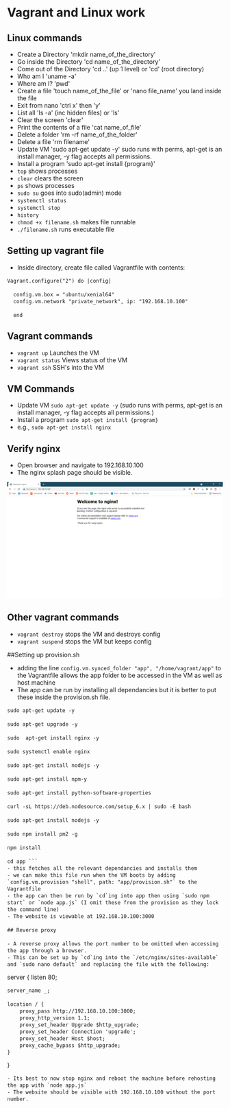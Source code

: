 # Vagrant and Linux work

## Linux commands 
- Create a Directory 'mkdir name_of_the_directory'
- Go inside the Directory 'cd name_of_the_directory'
- Come out of the Directory 'cd ..' (up 1 level) or 'cd' (root directory)
- Who am I 'uname -a'
- Where am I? 'pwd'
- Create a file 'touch name_of_the_file' or 'nano file_name' you land inside the file
- Exit from nano 'ctrl x' then 'y'
- List all 'ls -a' (inc hidden files) or 'ls'
- Clear the screen 'clear'
- Print the contents of a file 'cat name_of_file'
- Delete a folder 'rm -rf name_of_the_folder'
- Delete a file 'rm filename'
- Update VM 'sudo apt-get update -y' sudo runs with perms, apt-get is an install manager, -y flag accepts all permissions. 
- Install a program 'sudo apt-get install {program}' 
- `top` shows processes
- `clear` clears the screen
 - `ps` shows processes
 - `sudo su` goes into sudo(admin) mode
 - `systemctl status` 
 - `systemctl stop` 
 - `history`
- `chmod +x filename.sh` makes file runnable
- `./filename.sh` runs executable file 

## Setting up vagrant file
- Inside directory, create file called Vagrantfile with contents:
```
Vagrant.configure("2") do |config|

  config.vm.box = "ubuntu/xenial64" 
  config.vm.network "private_network", ip: "192.168.10.100"
  
  end

```


## Vagrant commands
- `vagrant up` Launches the VM
- `vagrant status` Views status of the VM
- `vagrant ssh` SSH's into the VM

## VM Commands
- Update VM `sudo apt-get update -y` (sudo runs with perms, apt-get is an install manager, -y flag accepts all permissions.) 
- Install a program `sudo apt-get install {program}` 
- e.g., `sudo apt-get install nginx`


## Verify nginx 
- Open browser and navigate to 192.168.10.100
- The nginx splash page should be visible.

![The desired view](https://github.com/jackingham/DevEnvironment/blob/main/image.png?raw=true)

## Other vagrant commands
- `vagrant destroy` stops the VM and destroys config
- `vagrant suspend` stops the VM but keeps config

##Setting up provision.sh
- adding the line `config.vm.synced_folder "app", "/home/vagrant/app"` to the Vagrantfile allows the app folder to be accessed in the VM as well as host machine
- The app can be run by installing all dependancies but it is better to put these inside the provision.sh file.
 ```#!/bin/bash
sudo apt-get update -y

sudo apt-get upgrade -y

sudo  apt-get install nginx -y

sudo systemctl enable nginx

sudo apt-get install nodejs -y

sudo apt-get install npm-y

sudo apt-get install python-software-properties

curl -sL https://deb.nodesource.com/setup_6.x | sudo -E bash

sudo apt-get install nodejs -y

sudo npm install pm2 -g

npm install

cd app ```
- this fetches all the relevant dependancies and installs them
- we can make this file run when the VM boots by adding `config.vm.provision "shell", path: "app/provision.sh"` to the Vagrantfile
- the app can then be run by `cd`ing into app then using `sudo npm start` or `node app.js` (I omit these from the provision as they lock the command line)
- The website is viewable at 192.168.10.100:3000

## Reverse proxy

- A reverse proxy allows the port number to be omitted when accessing the app through a browser.
- This can be set up by `cd`ing into the `/etc/nginx/sites-available` and `sudo nano default` and replacing the file with the following:
```
server {
	listen 80;

	server_name _;

	location / {
		proxy_pass http://192.168.10.100:3000;
		proxy_http_version 1.1;
		proxy_set_header Upgrade $http_upgrade;
		proxy_set_header Connection 'upgrade';
		proxy_set_header Host $host;
		proxy_cache_bypass $http_upgrade;
	}
}
```
- Its best to now stop nginx and reboot the machine before rehosting the app with `node app.js` 
- The website should be visible with 192.168.10.100 without the port number.


